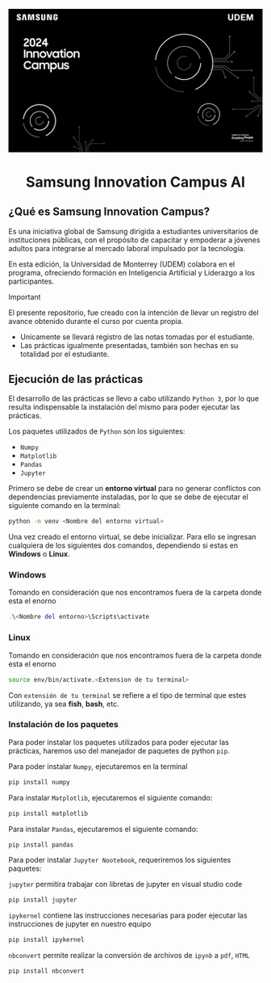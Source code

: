 ![Banner SIC](./Notas%20de%20clase/Imagenes/SamsungUDEM.png)
<h1 style="text-align: center;">Samsung Innovation Campus AI</h1>

## ¿Qué es Samsung Innovation Campus?
Es una iniciativa global de Samsung dirigida a estudiantes universitarios de instituciones públicas, con el propósito de capacitar y empoderar a jóvenes adultos para integrarse al mercado laboral impulsado por la tecnología.

En esta edición, la Universidad de Monterrey (UDEM) colabora en el programa, ofreciendo formación en Inteligencia Artificial y Liderazgo a los participantes. 

> [!IMPORTANT]
> El presente repositorio, fue creado con la intención de llevar un registro del avance obtenido durante el curso por cuenta propia.
> - Unicamente se llevará registro de las notas tomadas por el estudiante.
> - Las prácticas igualmente presentadas, también son hechas en su totalidad por el estudiante.
## Ejecución de las prácticas
El desarrollo de las prácticas se llevo a cabo utilizando `Python 3`, por lo que resulta indispensable la instalación del mismo para poder ejecutar las prácticas.

Los paquetes utilizados de `Python` son los siguientes:
- `Numpy`
- `Matplotlib`
- `Pandas`
- `Jupyter`

Primero se debe de crear un **entorno virtual** para no generar conflictos con dependencias previamente instaladas, por lo que se debe de ejecutar el siguiente comando en la terminal:

``` Bash
python -m venv <Nombre del entorno virtual>
```

Una vez creado el entorno virtual, se debe inicializar. Para ello se ingresan cualquiera de los siguientes dos comandos, dependiendo si estas en **Windows** o **Linux**.

### Windows
Tomando en consideración que nos encontramos fuera de la carpeta donde esta el enorno
``` Powershell
.\<Nombre del entorno>\Scripts\activate
```
### Linux
Tomando en consideración que nos encontramos fuera de la carpeta donde esta el enorno
``` bash
source env/bin/activate.<Extension de tu terminal>
```
Con `extensión de tu terminal` se refiere a el tipo de terminal que estes utilizando, ya sea **fish**, **bash**, etc.

### Instalación de los paquetes
Para poder instalar los paquetes utilizados para poder ejecutar las prácticas, haremos uso del manejador de paquetes de python `pip`.

Para poder instalar `Numpy`, ejecutaremos en la terminal
``` Python
pip install numpy
```

Para instalar `Matplotlib`, ejecutaremos el siguiente comando:
``` Python
pip install matplotlib
```

Para instalar `Pandas`, ejecutaremos el siguiente comando:
``` Python
pip install pandas
```

Para poder instalar `Jupyter Nootebook`, requeriremos los siguientes paquetes:

`jupyter` permitira trabajar con libretas de jupyter en visual studio code
``` Python
pip install jupyter
```
`ipykernel` contiene las instrucciones necesarias para poder ejecutar las instrucciones de jupyter en nuestro equipo
``` Python
pip install ipykernel
```
`nbconvert` permite realizar la conversión de archivos de `ipynb` a `pdf`, `HTML`
``` Python
pip install nbconvert
```
